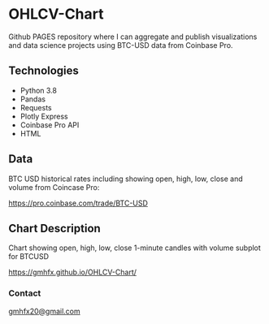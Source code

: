 # OHLCV-Chart

Github PAGES repository where I can aggregate and publish visualizations and data science projects using BTC-USD data from Coinbase Pro.

## Technologies

* Python 3.8
* Pandas
* Requests
* Plotly Express
* Coinbase Pro API
* HTML

## Data

BTC USD historical rates including showing open, high, low, close and volume from Coincase Pro:

https://pro.coinbase.com/trade/BTC-USD


## Chart Description

Chart showing open, high, low, close 1-minute candles with volume subplot for BTCUSD

https://gmhfx.github.io/OHLCV-Chart/

### Contact

gmhfx20@gmail.com
